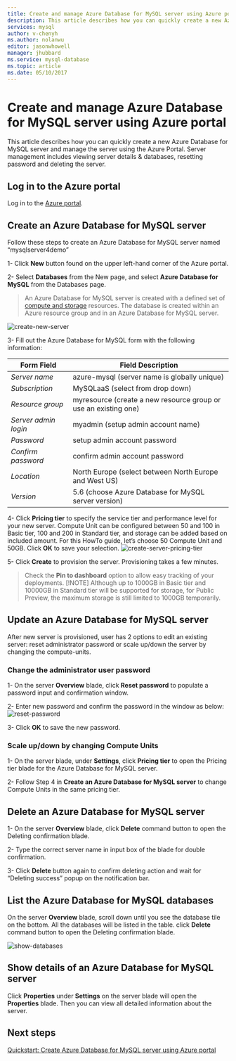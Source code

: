 ```yaml
---
title: Create and manage Azure Database for MySQL server using Azure portal | Microsoft Docs
description: This article describes how you can quickly create a new Azure Database for MySQL server and manage the server using the Azure Portal.
services: mysql
author: v-chenyh
ms.author: nolanwu
editor: jasonwhowell
manager: jhubbard
ms.service: mysql-database
ms.topic: article
ms.date: 05/10/2017
---
```


# Create and manage Azure Database for MySQL server using Azure portal
This article describes how you can quickly create a new Azure Database for MySQL server and manage the server using the Azure Portal. Server management includes viewing server details & databases, resetting password and deleting the server.

## Log in to the Azure portal
Log in to the [Azure portal](https://portal.azure.com).

## Create an Azure Database for MySQL server
Follow these steps to create an Azure Database for MySQL server named “mysqlserver4demo”

1- Click **New** button found on the upper left-hand corner of the Azure portal.

2- Select **Databases** from the New page, and select **Azure Database for MySQL** from the Databases page.

> An Azure Database for MySQL server is created with a defined set of [compute and storage](./concepts-compute-unit-and-storage.md) resources. The database is created within an Azure resource group and in an Azure Database for MySQL server.

![create-new-server](./media/howto-create-manage-server-portal/create-new-server.png)

3- Fill out the Azure Database for MySQL form with the following information:

| **Form Field** | **Field Description** |
|----------------|-----------------------|
| *Server name* | azure-mysql (server name is globally unique) |
| *Subscription* | MySQLaaS (select from drop down) |
| *Resource group* | myresource (create a new resource group or use an existing one) |
| *Server admin login* | myadmin (setup admin account name) |
| *Password* | setup admin account password |
| *Confirm password* | confirm admin account password |
| *Location* | North Europe (select between North Europe and West US) |
| *Version* | 5.6 (choose Azure Database for MySQL server version) |

4- Click **Pricing tier** to specify the service tier and performance level for your new server. Compute Unit can be configured between 50 and 100 in Basic tier, 100 and 200 in Standard tier, and storage can be added based on included amount. For this HowTo guide, let’s choose 50 Compute Unit and 50GB. Click **OK** to save your selection.
![create-server-pricing-tier](./media/howto-create-manage-server-portal/create-server-pricing-tier.png)

5- Click **Create** to provision the server. Provisioning takes a few minutes.

> Check the **Pin to dashboard** option to allow easy tracking of your deployments.
> [!NOTE]
> Although up to 1000GB in Basic tier and 10000GB in Standard tier will be supported for storage, for Public Preview, the maximum storage is still limited to 1000GB temporarily. 
</Include>

## Update an Azure Database for MySQL server
After new server is provisioned, user has 2 options to edit an existing server: reset administrator password or scale up/down the server by changing the compute-units.

### Change the administrator user password
1- On the server **Overview** blade, click **Reset password** to populate a password input and confirmation window.

2- Enter new password and confirm the password in the window as below:
![reset-password](./media/howto-create-manage-server-portal/reset-password.png)

3- Click **OK** to save the new password.

### Scale up/down by changing Compute Units

1- On the server blade, under **Settings**, click **Pricing tier** to open the Pricing tier blade for the Azure Database for MySQL server.

2- Follow Step 4 in **Create an Azure Database for MySQL server** to change Compute Units in the same pricing tier.

## Delete an Azure Database for MySQL server

1- On the server **Overview** blade, click **Delete** command button to open the Deleting confirmation blade.

2- Type the correct server name in input box of the blade for double confirmation.

3- Click **Delete** button again to confirm deleting action and wait for “Deleting success” popup on the notification bar.

## List the Azure Database for MySQL databases
On the server **Overview** blade, scroll down until you see the database tile on the bottom. All the databases will be listed in the table. click **Delete** command button to open the Deleting confirmation blade.

![show-databases](./media/howto-create-manage-server-portal/show-databases.png)

## Show details of an Azure Database for MySQL server
Click **Properties** under **Settings** on the server blade will open the **Properties** blade. Then you can view all detailed information about the server.

## Next steps

[Quickstart: Create Azure Database for MySQL server using Azure portal](./quickstart-create-mysql-server-database-using-azure-portal.md)
